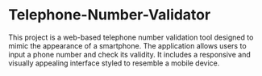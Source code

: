 # Telephone-Number-Validator
This project is a web-based telephone number validation tool designed to mimic the appearance of a smartphone. The application allows users to input a phone number and check its validity. It includes a responsive and visually appealing interface styled to resemble a mobile device.
